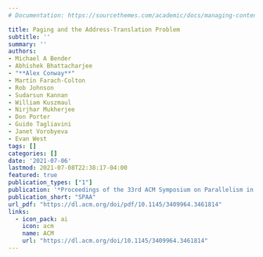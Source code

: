 ```yaml
---
# Documentation: https://sourcethemes.com/academic/docs/managing-content/

title: Paging and the Address-Translation Problem
subtitle: ''
summary: ''
authors:
- Michael A Bender
- Abhishek Bhattacharjee
- "**Alex Conway**"
- Martı́n Farach-Colton
- Rob Johnson
- Sudarsun Kannan
- William Kuszmaul
- Nirjhar Mukherjee
- Don Porter
- Guido Tagliavini
- Janet Vorobyeva
- Evan West
tags: []
categories: []
date: '2021-07-06'
lastmod: 2021-07-08T22:38:17-04:00
featured: true
publication_types: ["1"]
publication: '*Proceedings of the 33rd ACM Symposium on Parallelism in Algorithms and Architectures*'
publication_short: "SPAA"
url_pdf: "https://dl.acm.org/doi/pdf/10.1145/3409964.3461814"
links:
  - icon_pack: ai
    icon: acm
    name: ACM
    url: "https://dl.acm.org/doi/10.1145/3409964.3461814"
---
```

